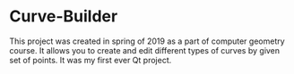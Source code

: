 # Curve-Builder
This project was created in spring of 2019 as a part of computer geometry course.
It allows you to create and edit different types of curves by given set of points.
It was my first ever Qt project.
